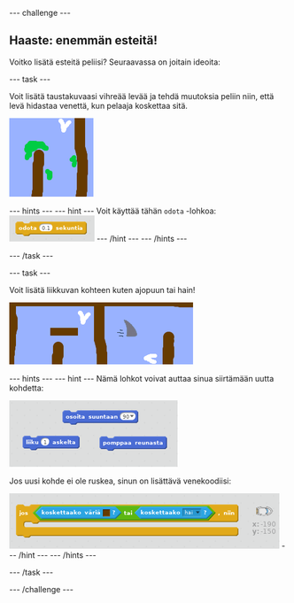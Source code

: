 \--- challenge \---

## Haaste: enemmän esteitä!

Voitko lisätä esteitä peliisi? Seuraavassa on joitain ideoita:

\--- task \---

Voit lisätä taustakuvaasi vihreää levää ja tehdä muutoksia peliin niin, että levä hidastaa venettä, kun pelaaja koskettaa sitä.

![screenshot](images/boat-algae.png)

\--- hints \--- \--- hint \--- Voit käyttää tähän `odota` -lohkoa: ![screenshot](images/boat-slime-blocks.png) \--- /hint \--- \--- /hints \---

\--- /task \---

\--- task \---

Voit lisätä liikkuvan kohteen kuten ajopuun tai hain!

![screenshot](images/boat-obstacles.png)

\--- hints \--- \--- hint \--- Nämä lohkot voivat auttaa sinua siirtämään uutta kohdetta:

![screenshot](images/boat-moving-blocks.png)

Jos uusi kohde ei ole ruskea, sinun on lisättävä venekoodiisi:

![screenshot](images/boat-moving-blocks2.png) \--- /hint \--- \--- /hints \---

\--- /task \---

\--- /challenge \---